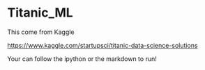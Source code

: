 # Titanic_ML
 This come from Kaggle
 
 
 https://www.kaggle.com/startupsci/titanic-data-science-solutions


Your can follow the ipython or the markdown to run!
